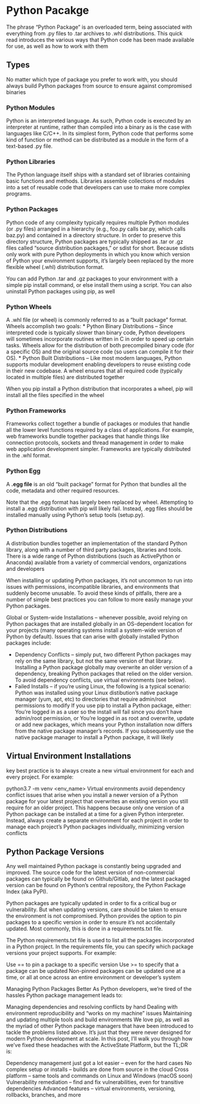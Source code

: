 # Python Pacakge

The phrase “Python Package” is an overloaded term, being associated with everything from .py files to .tar archives to .whl distributions. This quick read introduces the various ways that Python code has been made available for use, as well as how to work with them


## Types

No matter which type of package you prefer to work with, you should always build Python packages from source to ensure against compromised binaries



### Python Modules

Python is an interpreted language. As such, Python code is executed by an interpreter at runtime, rather than compiled into a binary as is the case with languages like C/C++. In its simplest form, Python code that performs some kind of function or method can be distributed as a module in the form of a text-based .py file.



### Python Libraries

The Python language itself ships with a standard set of libraries containing basic functions and methods. Libraries assemble collections of modules into a set of reusable code that developers can use to make more complex programs.



### Python Packages

Python code of any complexity typically requires multiple Python modules (or .py files) arranged in a hierarchy (e.g., foo.py calls bar.py, which calls baz.py) and contained in a directory structure. In order to preserve this directory structure, Python packages are typically shipped as .tar or .gz files called “source distribution packages,” or sdist for short. Because sdists only work with pure Python deployments in which you know which version of Python your environment supports, it’s largely been replaced by the more flexible wheel (.whl) distribution format.

You can add Python .tar and .gz packages to your environment with a simple pip install command, or else install them using a script. You can also uninstall Python packages using pip, as well




### Python Wheels

A .whl file (or wheel) is commonly referred to as a “built package” format. Wheels accomplish two goals:
    * Python Binary Distributions – Since interpreted code is typically slower than binary code, Python developers will sometimes incorporate routines written in C in order to speed up certain tasks. Wheels allow for the distribution of both precompiled binary code (for a specific OS) and the original source code (so users can compile it for their OS).
    * Python Built Distributions – Like most modern languages, Python supports modular development enabling developers to reuse existing code in their new codebase. A wheel ensures that all required code (typically located in multiple files) are distributed together

When you pip install a Python distribution that incorporates a wheel, pip will install all the files specified in the wheel



### Python Frameworks

Frameworks collect together a bundle of packages or modules that handle all the lower level functions required by a class of applications. For example, web frameworks bundle together packages that handle things like connection protocols, sockets and thread management in order to make web application development simpler. Frameworks are typically distributed in the .whl format.




### Python Egg

A **.egg file** is an old “built package” format for Python that bundles all the code, metadata and other required resources.

Note that the .egg format has largely been replaced by wheel. Attempting to install a .egg distribution with pip will likely fail. Instead, .egg files should be installed manually using Python’s setup tools (setup.py).




### Python Distributions

A distribution bundles together an implementation of the standard Python library, along with a number of third party packages, libraries and tools. There is a wide range of Python distributions (such as ActivePython or Anaconda) available from a variety of commercial vendors, organizations and developers


When installing or updating Python packages, it’s not uncommon to run into issues with permissions, incompatible libraries, and environments that suddenly become unusable. To avoid these kinds of pitfalls, there are a number of simple best practices you can follow to more easily manage your Python packages. 

Global or System-wide Installations – whenever possible, avoid relying on Python packages that are installed globally in an OS-dependent location for your projects (many operating systems install a system-wide version of Python by default). Issues that can arise with globally installed Python packages include:

* Dependency Conflicts – simply put, two different Python packages may rely on the same library, but not the same version of that library. Installing a Python package globally may overwrite an older version of a dependency, breaking Python packages that relied on the older version. To avoid dependency conflicts, use virtual environments (see below).
* Failed Installs – if you’re using Linux, the following is a typical scenario:
Python was installed using your Linux distibution’s native package manager (yum, apt, etc) to directories that require admin/root permissions to modify
If you use pip to install a Python package, either:
You’re logged in as a user so the install will fail since you don’t have admin/root permission, or
You’re logged in as root and overwrite, update or add new packages, which means your Python installation now differs from the native package manager’s records. If you subsequently use the native package manager to install a Python package, it will likely





## Virtual Environment Installations 

key best practice is to always create a new virtual environment for each and every project. For example:

python3.7 -m venv <env_name>
Virtual environments avoid dependency conflict issues that arise when you install a newer version of a Python package for your latest project that overwrites an existing version you still require for an older project. This happens because only one version of a Python package can be installed at a time for a given Python interpreter. Instead, always create a separate environment for each project in order to manage each project’s Python packages individually, minimizing version conflicts





## Python Package Versions

Any well maintained Python package is constantly being upgraded and improved. The source code for the latest version of non-commercial packages can typically be found on Github/Gitlab, and the latest packaged version can be found on Python’s central repository, the Python Package Index (aka PyPI).

Python packages are typically updated in order to fix a critical bug or vulnerability. But when updating versions, care should be taken to ensure the environment is not compromised. Python provides the option to pin packages to a specific version in order to ensure it’s not accidentally updated. Most commonly, this is done in a requirements.txt file. 

The Python requirements.txt file is used to list all the packages incorporated in a Python project. In the requirements file, you can specify which package versions your project supports. For example:

Use == to pin a package to a specific version
Use >= to specify that a package can be updated
Non-pinned packages can be updated one at a time, or all at once across an entire environment or developer’s system

Managing Python Packages Better
As Python developers, we’re tired of the hassles Python package management leads to:

Managing dependencies and resolving conflicts by hand
Dealing with environment reproducibility and “works on my machine” issues
Maintaining and updating multiple tools and build environments
We love pip, as well as the myriad of other Python package managers that have been introduced to tackle the problems listed above. It’s just that they were never designed for modern Python development at scale. In this post, I’ll walk you through how we’ve fixed these headaches with the ActiveState Platform, but the TL;DR is:

Dependency management just got a lot easier – even for the hard cases
No complex setup or installs – builds are done from source in the cloud
Cross platform – same tools and commands on Linux and Windows (macOS soon)
Vulnerability remediation – find and fix vulnerabilities, even for transitive dependencies
Advanced features – virtual environments, versioning, rollbacks, branches, and more
